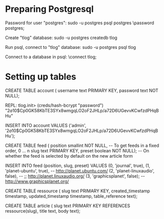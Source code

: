 # Preparing Postgresql

Password for user "postgres":
   sudo -u postgres psql postgres
   \password postgres;

Create "tlog" database:
   sudo -u postgres createdb tlog

Run psql, connect to "tlog" database:
   sudo -u postgres psql tlog

Connect to a database in psql:
   \connect tlog;


# Setting up tables

CREATE TABLE account (
   username text PRIMARY KEY,
   password text NOT NULL);

REPL:
   tlog.init> (creds/hash-bcrypt "password")
   "$2a$10$Cp0GK58KbTE3SYx8wmgqLO2oF2JHLp/a72D6UGevvKCwfzdPHqBHu"

INSERT INTO account VALUES
   ('admin', '$2a$10$Cp0GK58KbTE3SYx8wmgqLO2oF2JHLp/a72D6UGevvKCwfzdPHqBHu');

CREATE TABLE feed (
   position smallint NOT NULL, -- To get feeds in a fixed order, 0 ... n
   slug text PRIMARY KEY,
   preset boolean NOT NULL); -- On whether the feed is selected by default on the new article form

INSERT INTO feed (position, slug, preset) VALUES
   (0, 'journal', true),
   (1, 'planet-ubuntu', true), -- http://planet.ubuntu.com/
   (2, 'planet-linuxaudio', false), -- ;; http://planet.linuxaudio.org/
   (3, 'graphicsplanet', false); -- http://www.graphicsplanet.org/

CREATE TABLE ressource (
   slug text PRIMARY KEY,
   created_timestamp timestamp,
   updated_timestamp timestamp,
   table_reference text);

CREATE TABLE article (
   slug text PRIMARY KEY REFERENCES ressource(slug),
   title text,
   body text);
